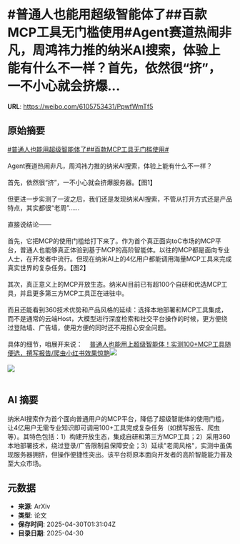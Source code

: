# #普通人也能用超级智能体了##百款MCP工具无门槛使用#Agent赛道热闹非凡，周鸿祎力推的纳米AI搜索，体验上能有什么不一样？首先，依然很“挤”，一不小心就会挤爆...

**URL**: https://weibo.com/6105753431/PpwfWmTf5

## 原始摘要

<a href="https://m.weibo.cn/search?containerid=231522type%3D1%26t%3D10%26q%3D%23%E6%99%AE%E9%80%9A%E4%BA%BA%E4%B9%9F%E8%83%BD%E7%94%A8%E8%B6%85%E7%BA%A7%E6%99%BA%E8%83%BD%E4%BD%93%E4%BA%86%23&amp;extparam=%23%E6%99%AE%E9%80%9A%E4%BA%BA%E4%B9%9F%E8%83%BD%E7%94%A8%E8%B6%85%E7%BA%A7%E6%99%BA%E8%83%BD%E4%BD%93%E4%BA%86%23" data-hide=""><span class="surl-text">#普通人也能用超级智能体了#</span></a><a href="https://m.weibo.cn/search?containerid=231522type%3D1%26t%3D10%26q%3D%23%E7%99%BE%E6%AC%BEMCP%E5%B7%A5%E5%85%B7%E6%97%A0%E9%97%A8%E6%A7%9B%E4%BD%BF%E7%94%A8%23&amp;extparam=%23%E7%99%BE%E6%AC%BEMCP%E5%B7%A5%E5%85%B7%E6%97%A0%E9%97%A8%E6%A7%9B%E4%BD%BF%E7%94%A8%23" data-hide=""><span class="surl-text">#百款MCP工具无门槛使用#</span></a><br><br>Agent赛道热闹非凡，周鸿祎力推的纳米AI搜索，体验上能有什么不一样？<br><br>首先，依然很“挤”，一不小心就会挤爆服务器。【图1】<br><br>但更进一步实测了一波之后，我们还是发现纳米AI搜索，不管从打开方式还是产品特点，其实都很“老周”……<br><br>直接说结论——<br><br>首先，它把MCP的使用门槛给打下来了。作为首个真正面向toC市场的MCP平台，普通人也能够真正体验到基于MCP的高阶智能体。以往的MCP都是面向专业人士，在开发者中流行。但现在纳米AI上的4亿用户都能调用海量MCP工具来完成真实世界的复杂任务。【图2】<br><br>其次，真正意义上的MCP开放生态。纳米AI目前已有超100个自研和优选MCP工具，并且更多第三方MCP工具正在进驻中。<br><br>而且还能看到360技术优势和产品风格的延续：选择本地部署和MCP工具集成，而不是通常的云端Host，大模型进行深度检索和社交平台操作的时候，更方便绕过登陆墙、广告墙，使用方便的同时还不用担心安全问题。<br><br>具体的细节，咱展开来说：<a href="https://weibo.cn/sinaurl?u=https%3A%2F%2Fmp.weixin.qq.com%2Fs%2FGwB_2AdwxBFLFl9YRlshDA" data-hide=""><span class="url-icon"><img style="width: 1rem;height: 1rem" src="https://h5.sinaimg.cn/upload/2015/09/25/3/timeline_card_small_web_default.png" referrerpolicy="no-referrer"></span><span class="surl-text">普通人也能用上超级智能体！实测100+MCP工具随便选，撰写报告/爬虫小红书效果惊艳</span></a><img style="" src="https://tvax2.sinaimg.cn/large/006Fd7o3gy1i0xtbrppqfj30n003yt93.jpg" referrerpolicy="no-referrer"><br><br><img style="" src="https://tvax1.sinaimg.cn/large/006Fd7o3gy1i0xtbt1ylkj30tb0iqdrq.jpg" referrerpolicy="no-referrer"><br><br>

## AI 摘要

纳米AI搜索作为首个面向普通用户的MCP平台，降低了超级智能体的使用门槛，让4亿用户无需专业知识即可调用100+工具完成复杂任务（如撰写报告、爬虫等）。其特色包括：1）构建开放生态，集成自研和第三方MCP工具；2）采用360本地部署技术，绕过登录/广告限制且保障安全；3）延续"老周风格"，实测中虽偶现服务器拥挤，但操作便捷性突出。该平台将原本面向开发者的高阶智能能力普及至大众市场。

## 元数据

- **来源**: ArXiv
- **类型**: 论文
- **保存时间**: 2025-04-30T01:31:04Z
- **目录日期**: 2025-04-30
